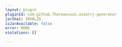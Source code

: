 ```yaml
---
layout: plugin
pluginId: com.github.fhermansson.assertj-generator
jarSha1: INVALID
isJarAvailable: false
error: NONE
violations: []

---
```

